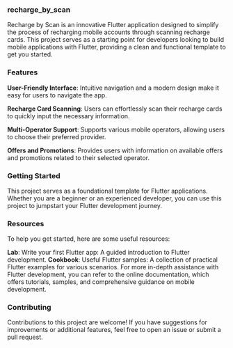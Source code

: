 ### recharge_by_scan

Recharge by Scan is an innovative Flutter application designed to simplify the process of recharging mobile accounts through scanning recharge cards. This project serves as a starting point for developers looking to build mobile applications with Flutter, providing a clean and functional template to get you started.

### Features

__User-Friendly Interface__: Intuitive navigation and a modern design make it easy for users to navigate the app.

__Recharge Card Scanning__: Users can effortlessly scan their recharge cards to quickly input the necessary information.

__Multi-Operator Support__: Supports various mobile operators, allowing users to choose their preferred provider.

__Offers and Promotions__: Provides users with information on available offers and promotions related to their selected operator.

### Getting Started

This project serves as a foundational template for Flutter applications. Whether you are a beginner or an experienced developer, you can use this project to jumpstart your Flutter development journey.

### Resources
To help you get started, here are some useful resources:

__Lab__: Write your first Flutter app: A guided introduction to Flutter development.
__Cookbook__: Useful Flutter samples: A collection of practical Flutter examples for various scenarios.
For more in-depth assistance with Flutter development, you can refer to the online documentation, which offers tutorials, samples, and comprehensive guidance on mobile development.

### Contributing
Contributions to this project are welcome! If you have suggestions for improvements or additional features, feel free to open an issue or submit a pull request.

